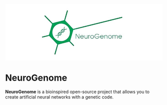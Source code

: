 <img src="docs/NeuroGenome_1.jpeg" align="middle" width="1000"/>

# NeuroGenome

**NeuroGenome** is a bioinspired open-source project that allows you to create artificial neural networks with a genetic code.